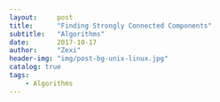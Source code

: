 ```yaml
---
layout:     post
title:      "Finding Strongly Connected Components"
subtitle:   "Algorithms"
date:       2017-10-17
author:     "Zexi"
header-img: "img/post-bg-unix-linux.jpg"
catalog: true
tags:
    - Algorithms
---
```

